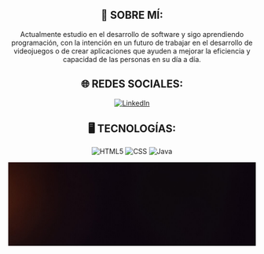 <div align="center">
  
## 🗿 SOBRE MÍ:
Actualmente estudio en el desarrollo de software y sigo aprendiendo programación, con la intención en un futuro de trabajar en el desarrollo de videojuegos o de crear aplicaciones que ayuden a mejorar la eficiencia y capacidad de las personas en su día a día.
## 🌐 REDES SOCIALES:
[![LinkedIn](https://img.shields.io/badge/LinkedIn-%230077B5.svg?logo=linkedin&logoColor=white)](https://www.linkedin.com/in/toni-franc%C3%A9s-jord%C3%A1n-13b4732b5)
## 🖥️ TECNOLOGÍAS:
![HTML5](https://img.shields.io/badge/html5-%23E34F26.svg?style=flat&logo=html5&logoColor=white)
![CSS](https://img.shields.io/badge/css3-%231572B6.svg?style=flat&logo=css3&logoColor=white)
![Java](https://img.shields.io/badge/java-%23ED8B00.svg?style=flat&logo=openjdk&logoColor=white)

<img src="https://raw.githubusercontent.com/tonaka96/img/refs/heads/main/fff.jpg">

